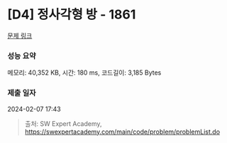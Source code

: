 # [D4] 정사각형 방 - 1861 

[문제 링크](https://swexpertacademy.com/main/code/problem/problemDetail.do?contestProbId=AV5LtJYKDzsDFAXc) 

### 성능 요약

메모리: 40,352 KB, 시간: 180 ms, 코드길이: 3,185 Bytes

### 제출 일자

2024-02-07 17:43



> 출처: SW Expert Academy, https://swexpertacademy.com/main/code/problem/problemList.do